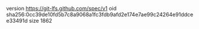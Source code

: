 version https://git-lfs.github.com/spec/v1
oid sha256:0cc39de10fd5b7c8a9068a1fc3fdb9afd2e174e7ae99c24264e91ddcee33491d
size 1862
